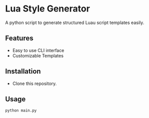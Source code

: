 # Lua Style Generator

A python script to generate structured Luau script templates easily.

## Features

- Easy to use CLI interface
- Customizable Templates

## Installation
- Clone this repository.

## Usage
```
python main.py
```


